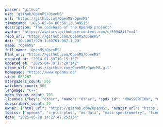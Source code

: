 ```yaml
---
parser: "github"
uid: "github/OpenMS/OpenMS"
url: "https://github.com/OpenMS/OpenMS"
timestamp: "2025-05-04 00:56:12.349515"
description: "The codebase of the OpenMS project"
avatar: "https://avatars.githubusercontent.com/u/5994841?v=4"
repo_url: "https://github.com/OpenMS/OpenMS"
doi: "10.1007/978-1-60761-987-1_23"
name: "OpenMS"
full_name: "OpenMS/OpenMS"
html_url: "https://github.com/OpenMS/OpenMS"
created_at: "2014-01-09T10:15:13Z"
updated_at: "2025-04-30T12:20:14Z"
clone_url: "https://github.com/OpenMS/OpenMS.git"
homepage: "https://www.openms.de"
size: 653267
stargazers_count: 506
watchers_count: 506
language: "C++"
open_issues_count: 703
license: {"key": "other", "name": "Other", "spdx_id": "NOASSERTION", "url": null, "node_id": "MDc6TGljZW5zZTA="}
subscribers_count: 29
owner: {"html_url": "https://github.com/OpenMS", "avatar_url": "https://avatars.githubusercontent.com/u/5994841?v=4", "login": "OpenMS", "type": "Organization"}
topics: ["openms", "c-plus-plus", "ms-data", "mass-spectrometry", "linux", "macos", "windows", "proteomics", "analyses", "algorithms", "metabolomics", "3-clause-bsd", "hacktoberfest"]
date: "2025-06-28 14:27:47.252134"
---
```

